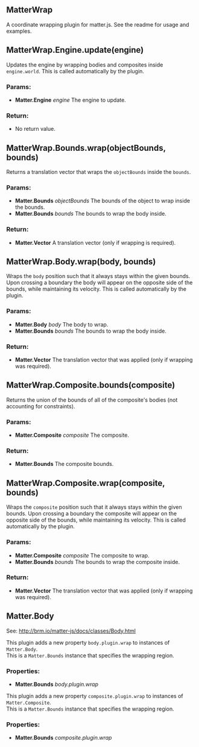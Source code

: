 

<!-- Start index.js -->

## MatterWrap

A coordinate wrapping plugin for matter.js.
See the readme for usage and examples.

## MatterWrap.Engine.update(engine)

Updates the engine by wrapping bodies and composites inside `engine.world`.
This is called automatically by the plugin.

### Params:

* **Matter.Engine** *engine* The engine to update.

### Return:

* No return value.

## MatterWrap.Bounds.wrap(objectBounds, bounds)

Returns a translation vector that wraps the `objectBounds` inside the `bounds`.

### Params:

* **Matter.Bounds** *objectBounds* The bounds of the object to wrap inside the bounds.
* **Matter.Bounds** *bounds* The bounds to wrap the body inside.

### Return:

* **Matter.Vector** A translation vector (only if wrapping is required).

## MatterWrap.Body.wrap(body, bounds)

Wraps the `body` position such that it always stays within the given bounds. 
Upon crossing a boundary the body will appear on the opposite side of the bounds, 
while maintaining its velocity.
This is called automatically by the plugin.

### Params:

* **Matter.Body** *body* The body to wrap.
* **Matter.Bounds** *bounds* The bounds to wrap the body inside.

### Return:

* **Matter.Vector** The translation vector that was applied (only if wrapping was required).

## MatterWrap.Composite.bounds(composite)

Returns the union of the bounds of all of the composite's bodies
(not accounting for constraints).

### Params:

* **Matter.Composite** *composite* The composite.

### Return:

* **Matter.Bounds** The composite bounds.

## MatterWrap.Composite.wrap(composite, bounds)

Wraps the `composite` position such that it always stays within the given bounds. 
Upon crossing a boundary the composite will appear on the opposite side of the bounds, 
while maintaining its velocity.
This is called automatically by the plugin.

### Params:

* **Matter.Composite** *composite* The composite to wrap.
* **Matter.Bounds** *bounds* The bounds to wrap the composite inside.

### Return:

* **Matter.Vector** The translation vector that was applied (only if wrapping was required).

## Matter.Body

See: http://brm.io/matter-js/docs/classes/Body.html

This plugin adds a new property `body.plugin.wrap` to instances of `Matter.Body`.  
This is a `Matter.Bounds` instance that specifies the wrapping region.

### Properties:

* **Matter.Bounds** *body.plugin.wrap* 

This plugin adds a new property `composite.plugin.wrap` to instances of `Matter.Composite`.  
This is a `Matter.Bounds` instance that specifies the wrapping region.

### Properties:

* **Matter.Bounds** *composite.plugin.wrap* 

<!-- End index.js -->

<!-- Start webpack.config.js -->

<!-- End webpack.config.js -->

